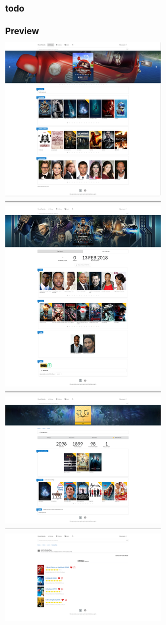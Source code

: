 # todo

# Preview

![](demo/1.png)

---

![](demo/2.png)

---

![](demo/3.png)

---

![](demo/4.png)